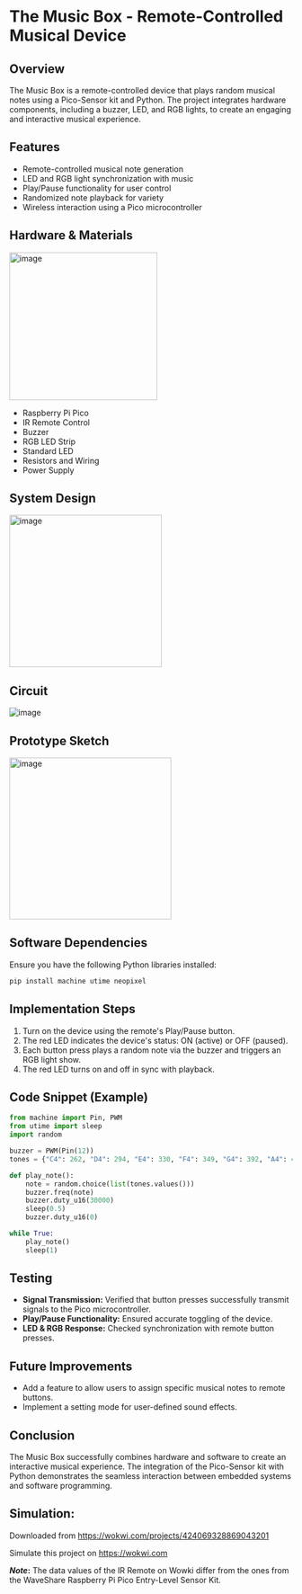 # The Music Box - Remote-Controlled Musical Device

## Overview

The Music Box is a remote-controlled device that plays random musical notes using a Pico-Sensor kit and Python. The project integrates hardware components, including a buzzer, LED, and RGB lights, to create an engaging and interactive musical experience.

## Features

- Remote-controlled musical note generation
- LED and RGB light synchronization with music
- Play/Pause functionality for user control
- Randomized note playback for variety
- Wireless interaction using a Pico microcontroller

## Hardware & Materials

<img width="263" alt="image" src="https://github.com/user-attachments/assets/a0e5dc09-5048-4a3e-9b30-141995379002" />

- Raspberry Pi Pico
- IR Remote Control
- Buzzer
- RGB LED Strip
- Standard LED
- Resistors and Wiring
- Power Supply

## System Design
<img width="271" alt="image" src="https://github.com/user-attachments/assets/cf8b28ca-ecbb-4eb4-8e16-c9fd932702e5" />

## Circuit
![image](https://github.com/user-attachments/assets/e096fa0f-847d-4966-81d9-91614ab6e020)

## Prototype Sketch

<img width="288" alt="image" src="https://github.com/user-attachments/assets/1c3725f3-0b61-4495-9ab0-bd91dd731b59" />

## Software Dependencies

Ensure you have the following Python libraries installed:

```bash
pip install machine utime neopixel
```

## Implementation Steps

1. Turn on the device using the remote's Play/Pause button.
2. The red LED indicates the device's status: ON (active) or OFF (paused).
3. Each button press plays a random note via the buzzer and triggers an RGB light show.
4. The red LED turns on and off in sync with playback.

## Code Snippet (Example)

```python
from machine import Pin, PWM
from utime import sleep
import random

buzzer = PWM(Pin(12))
tones = {"C4": 262, "D4": 294, "E4": 330, "F4": 349, "G4": 392, "A4": 440, "B4": 494}

def play_note():
    note = random.choice(list(tones.values()))
    buzzer.freq(note)
    buzzer.duty_u16(30000)
    sleep(0.5)
    buzzer.duty_u16(0)

while True:
    play_note()
    sleep(1)
```

## Testing

- **Signal Transmission:** Verified that button presses successfully transmit signals to the Pico microcontroller.
- **Play/Pause Functionality:** Ensured accurate toggling of the device.
- **LED & RGB Response:** Checked synchronization with remote button presses.

## Future Improvements

- Add a feature to allow users to assign specific musical notes to remote buttons.
- Implement a setting mode for user-defined sound effects.

## Conclusion

The Music Box successfully combines hardware and software to create an interactive musical experience. The integration of the Pico-Sensor kit with Python demonstrates the seamless interaction between embedded systems and software programming.

## Simulation:
Downloaded from https://wokwi.com/projects/424069328869043201

Simulate this project on https://wokwi.com


**_Note_:** The data values of the IR Remote on Wowki differ from the ones from the WaveShare Raspberry Pi Pico Entry-Level Sensor Kit.
